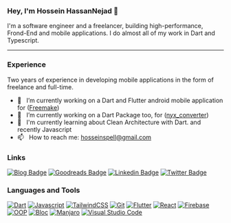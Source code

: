 ### Hey, I'm Hossein HassanNejad 👋
I'm a software engineer and a freelancer, building high-performance, Frond-End and mobile applications. I do almost all of my work in Dart and Typescript.

---

### Experience
Two years of experience in developing mobile applications in the form of freelance and full-time.

- 🔭 &nbsp; I’m currently working on a Dart and Flutter android mobile application for ([Freemake](https://husen-hn.github.io/freemake-page/))
- 🔭 &nbsp; I’m currently working on a Dart Package too, for ([nyx_converter]([https://husen-hn.github.io/freemake-page/](https://github.com/xaus-group/nyx_converter)))
- 🌱 &nbsp; I'm currently learning about Clean Architecture with Dart. and recently Javascript
- 📫 &nbsp; How to reach me: hosseinspell@gmail.com

### Links
[![Blog Badge](https://img.shields.io/badge/Blog-000?style=for-the-badge&logo=blog&logoColor=white)](https://husen.netlify.app)
[![Goodreads Badge](https://img.shields.io/badge/Goodreads-372213?style=for-the-badge&logo=goodreads&logoColor=white)](https://www.goodreads.com/hassannejad)
[![Linkedin Badge](https://img.shields.io/badge/LinkedIn-0077B5?style=for-the-badge&logo=linkedin&logoColor=white)](https://www.linkedin.com/in/hossein-hassannejad)
[![Twitter Badge](https://img.shields.io/badge/Twitter-1D9BF0?style=for-the-badge&logo=twitter&logoColor=white)](https://twitter.com/husen_hn)

### Languages and Tools
[![Dart](https://img.shields.io/badge/dart-%230175C2.svg?style=for-the-badge&logo=dart&logoColor=white)](https://dart.dev)
[![Javascript](https://img.shields.io/badge/Javascript-F0DB4F?style=for-the-badge&logo=javascript&logoColor=black)](https://www.ecma-international.org/publications-and-standards/standards/ecma-262/)
[![TailwindCSS](https://img.shields.io/badge/TailwindCSS-0284c7?style=for-the-badge&logo=tailwindcss&logoColor=white)](https://tailwindcss.com)
[![Git](https://img.shields.io/badge/git-%23F05033.svg?style=for-the-badge&logo=git&logoColor=white)](https://git-scm.com/)
[![Flutter](https://img.shields.io/badge/Flutter-%2302569B.svg?style=for-the-badge&logo=Flutter&logoColor=white)](https://flutter.dev)
[![React](https://img.shields.io/badge/React-61dbfb?style=for-the-badge&logo=react&logoColor=black)](https://react.dev)
[![Firebase](https://img.shields.io/badge/firebase-f5820d?style=for-the-badge&logo=firebase&logoColor=white)](https://firebase.google.com)
[![OOP](https://img.shields.io/badge/oop-000?style=for-the-badge&logo=Open%20Collective&logoColor=white)](https://en.wikipedia.org/wiki/Object-oriented_programming)
[![Bloc](https://img.shields.io/badge/flutter%20bloc-1698d9?style=for-the-badge&logo=Artifact%20Hub&logoColor=white)](https://bloclibrary.dev)
[![Manjaro](https://img.shields.io/badge/Manjaro-35BF5C?style=for-the-badge&logo=Manjaro&logoColor=white)](https://manjaro.org)
[![Visual Studio Code](https://img.shields.io/badge/Visual%20Studio%20Code-0078d7.svg?style=for-the-badge&logo=visual-studio-code&logoColor=white)](https://code.visualstudio.com)
